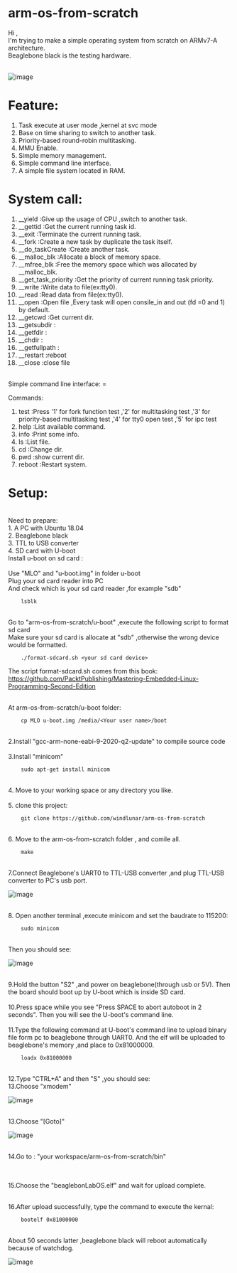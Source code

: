 # arm-os-from-scratch

Hi ,<br>
I'm trying to make a simple operating system from scratch on ARMv7-A architecture. 
<br>
Beaglebone black is the testing hardware.
<br><br>

![image](https://github.com/windlunar/arm-os-from-scratch/blob/master/pictures/logo.png)

Feature:
=

1. Task execute at user mode ,kernel at svc mode<br>
2. Base on time sharing to switch to another task.<br>
3. Priority-based round-robin multitasking.<br>
4. MMU Enable.<br>
5. Simple memory management.<br>
6. Simple command line interface.<br>
7. A simple file system located in RAM.<br>

System call:
=
  
1. __yield :Give up the usage of CPU ,switch to another task.<br>
2. __gettid :Get the current running task id.<br>
3. __exit :Terminate the current running task.<br>
4. __fork :Create a new task by duplicate the task itself.<br>
5. __do_taskCreate :Create another task.<br>
6. __malloc_blk :Allocate a block of memory space.<br>
7. __mfree_blk :Free the memory space which was allocated by __malloc_blk.<br>
8. __get_task_priority :Get the priority of current running task priority.<br>
9. __write :Write data to file(ex:tty0).<br>
10. __read :Read data from file(ex:tty0).<br>
11. __open :Open file ,Every task will open consile_in and out (fd =0 and 1) by default.
12. __getcwd :Get current dir.<br>
13. __getsubdir :<br>
14. __getfdir :<br>
15. __chdir :<br>
16. __getfullpath :<br>
17. __restart :reboot<br>
18. __close :close file<br>
<br>
Simple command line interface:
=

Commands:
<br>

1. test :Press '1' for fork function test ,'2' for multitasking test ,'3' for priority-based multitasking test ,'4' for tty0 open test ,'5' for ipc test<br>
2. help :List available command.<br>
3. info :Print some info.<br>
4. ls :List file.<br>
5. cd :Change dir.<br>
6. pwd :show current dir.<br>
7. reboot :Restart system.<br>


Setup:
=

<br>
Need to prepare:
<br>
1. A PC with Ubuntu 18.04
<br>
2. Beaglebone black
<br>
3. TTL to USB converter
<br>
4. SD card with U-boot
<br>
Install u-boot on sd card :
<br><br>
Use "MLO" and "u-boot.img" in folder u-boot
<br>
Plug  your sd card reader into PC
<br>
And check which is your sd card reader ,for example "sdb"

        lsblk

<br>
Go to "arm-os-from-scratch/u-boot"   ,execute the following script to format sd card
<br>
Make sure your sd card is allocate at "sdb" ,otherwise the wrong device would be formatted.

        ./format-sdcard.sh <your sd card device>

The script format-sdcard.sh comes from this book:
<br>
https://github.com/PacktPublishing/Mastering-Embedded-Linux-Programming-Second-Edition

<br>
At  arm-os-from-scratch/u-boot folder:

        cp MLO u-boot.img /media/<Your user name>/boot



<br>
2.Install "gcc-arm-none-eabi-9-2020-q2-update" to compile source code
<br><br>
3.Install "minicom"

        sudo apt-get install minicom

<br>
4. Move to your working space or any directory you like.<br><br>
5. clone this project:

        git clone https://github.com/windlunar/arm-os-from-scratch

<br>
6. Move to the arm-os-from-scratch folder , and comile all.

        make
<br>
7.Connect Beaglebone's UART0 to TTL-USB converter ,and plug TTL-USB converter to PC's usb port.
<br>

![image](https://github.com/windlunar/arm-os-from-scratch/blob/master/pictures/uart0.png)

<br>
8. Open another terminal ,execute minicom and set the baudrate to 115200:

        sudo minicom
<br>
Then you should see:
<br>

![image](https://github.com/windlunar/arm-os-from-scratch/blob/master/pictures/minicom.png)

<br>        
9.Hold the button "S2" ,and power on beaglebone(through usb or 5V).
Then the board should boot up by U-boot which is inside SD card.<br>

<br>
10.Press space while you see "Press SPACE to abort autoboot in 2 seconds".
Then you will see the U-boot's command line.<br>

<br>
11.Type the following command at U-boot's command line to upload binary file form pc to beaglebone through UART0.
And the elf will be uploaded to beaglebone's memory ,and place to 0x81000000.

        loadx 0x81000000

<br>
12.Type "CTRL+A" and then "S" ,you should see:
<br>
13.Choose "xmodem"

![image](https://github.com/windlunar/arm-os-from-scratch/blob/master/pictures/choose_xmodem.png)


<br>
13.Choose "[Goto]"
<br>

![image](https://github.com/windlunar/arm-os-from-scratch/blob/master/pictures/goto.png)

<br>
14.Go to : "your workspace/arm-os-from-scratch/bin"

<br><br>
15.Choose the "beaglebonLabOS.elf" and wait for upload complete.

<br>
16.After upload successfully, type the command to execute the kernal:

        bootelf 0x81000000


<br>
About 50 seconds latter ,beaglebone black will reboot automatically because of watchdog.


![image](https://github.com/windlunar/arm-os-from-scratch/blob/master/pictures/bbb.jpg)